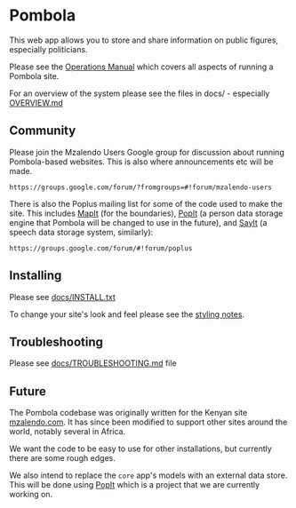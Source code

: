 # Pombola

This web app allows you to store and share information on public figures,
especially politicians.

Please see the [Operations Manual](http://goo.gl/uaXup) which covers all aspects of running a Pombola site.

For an overview of the system please see the files in docs/ - especially
[OVERVIEW.md](https://github.com/mysociety/pombola/blob/master/docs/OVERVIEW.md)


## Community

Please join the Mzalendo Users Google group for discussion about running Pombola-based websites. This is also where announcements etc will be made.

    https://groups.google.com/forum/?fromgroups=#!forum/mzalendo-users

There is also the Poplus mailing list for some of the code used to make the
site. This includes [MapIt](https://github.com/mysociety/mapit) (for the
boundaries), [PopIt](https://github.com/mysociety/popit) (a person data storage
engine that Pombola will be changed to use in the future), and
[SayIt](https://github.com/mysociety/sayit) (a speech data storage system,
similarly):

    https://groups.google.com/forum/#!forum/poplus


## Installing

Please see [docs/INSTALL.txt](https://github.com/mysociety/pombola/blob/master/docs/INSTALL.txt)

To change your site's look and feel please see the [styling notes](https://github.com/mysociety/pombola/blob/master/docs/STYLING_NOTES.md).


## Troubleshooting

Please see [docs/TROUBLESHOOTING.md](https://github.com/mysociety/pombola/blob/master/docs/TROUBLESHOOTING.md) file

## Future

The Pombola codebase was originally written for the Kenyan site
[mzalendo.com](http://info.mzalendo.com). It has since been modified to support
other sites around the world, notably several in Africa.

We want the code to be easy to use for other installations, but currently there are some rough edges.

We also intend to replace the `core` app's models with an external data store. This will be done using [PopIt](https://github.com/mysociety/popit) which is a project that we are currently working on.
